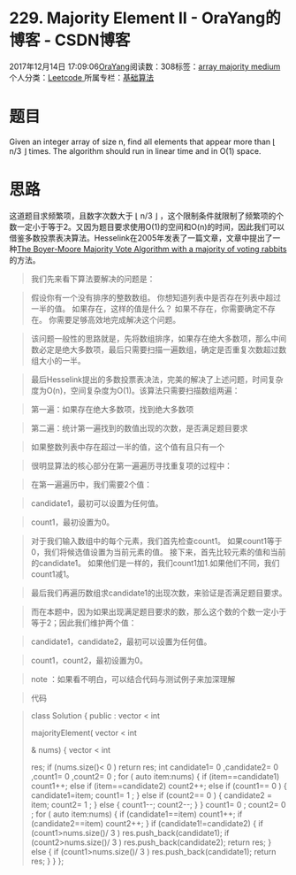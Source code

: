 
# 229. Majority Element II - OraYang的博客 - CSDN博客

2017年12月14日 17:09:06[OraYang](https://me.csdn.net/u010665216)阅读数：308标签：[array																](https://so.csdn.net/so/search/s.do?q=array&t=blog)[majority																](https://so.csdn.net/so/search/s.do?q=majority&t=blog)[medium																](https://so.csdn.net/so/search/s.do?q=medium&t=blog)[
							](https://so.csdn.net/so/search/s.do?q=majority&t=blog)[
																					](https://so.csdn.net/so/search/s.do?q=array&t=blog)个人分类：[Leetcode																](https://blog.csdn.net/u010665216/article/category/7026962)
[
																					](https://so.csdn.net/so/search/s.do?q=array&t=blog)所属专栏：[基础算法](https://blog.csdn.net/column/details/16604.html)[
							](https://so.csdn.net/so/search/s.do?q=array&t=blog)



# 题目
Given an integer array of size n, find all elements that appear more than ⌊ n/3 ⌋ times. The algorithm should run in linear time and in O(1) space.
# 思路
这道题目求频繁项，且数字次数大于 ⌊ n/3 ⌋ ，这个限制条件就限制了频繁项的个数一定小于等于2。又因为题目要求使用O(1)的空间和O(n)的时间，因此我们可以借鉴多数投票表决算法。Hesselink在2005年发表了一篇文章，文章中提出了一种[The Boyer-Moore Majority Vote Algorithm with a majority of voting rabbits](http://www.cs.rug.nl/~wim/pub/whh348.pdf)的方法。
> 我们先来看下算法要解决的问题是：

> 假设你有一个没有排序的整数数组。 你想知道列表中是否存在列表中超过一半的值。 如果存在，这样的值是什么？ 如果不存在，你需要确定不存在。 你需要足够高效地完成解决这个问题。

> 该问题一般性的思路就是，先将数组排序，如果存在绝大多数项，那么中间数必定是绝大多数项，最后只需要扫描一遍数组，确定是否重复次数超过数组大小的一半。

> 最后Hesselink提出的多数投票表决法，完美的解决了上述问题，时间复杂度为O(n)，空间复杂度为O(1)。该算法只需要扫描数组两遍：

> 第一遍：如果存在绝大多数项，找到绝大多数项

> 第二遍：统计第一遍找到的数值出现的次数，是否满足题目要求

> 如果整数列表中存在超过一半的值，这个值有且只有一个

> 很明显算法的核心部分在第一遍遍历寻找重复项的过程中：

> 在第一遍遍历中，我们需要2个值：

> candidate1，最初可以设置为任何值。

> count1，最初设置为0。

> 对于我们输入数组中的每个元素，我们首先检查count1。 如果count1等于0，我们将候选值设置为当前元素的值。 接下来，首先比较元素的值和当前的candidate1。 如果他们是一样的，我们count1加1.如果他们不同，我们count1减1。

> 最后我们再遍历数组求candidate1的出现次数，来验证是否满足题目要求。

> 而在本题中，因为如果出现满足题目要求的数，那么这个数的个数一定小于等于2；因此我们维护两个值：

> candidate1，candidate2，最初可以设置为任何值。

> count1，count2，最初设置为0。

> note
> ：如果看不明白，可以结合代码与测试例子来加深理解

> 代码

> class
> Solution {
> public
> :
> vector
> <
> int
> >
> majorityElement(
> vector
> <
> int
> >
> & nums) {
> vector
> <
> int
> >
> res;
> if
> (nums.size()<
> 0
> )
> return
> res;
> int
> candidate1=
> 0
> ,candidate2=
> 0
> ,count1=
> 0
> ,count2=
> 0
> ;
> for
> (
> auto
> item:nums)
        {
> if
> (item==candidate1)
                count1++;
> else
> if
> (item==candidate2)
                count2++;
> else
> if
> (count1==
> 0
> )
            {
                candidate1=item;
                count1=
> 1
> ;
            }
> else
> if
> (count2==
> 0
> )
            {
                candidate2 = item;
                count2=
> 1
> ;
            }
> else
> {
                count1--;
                count2--;
            }
        }
        count1=
> 0
> ;
        count2=
> 0
> ;
> for
> (
> auto
> item:nums)
        {
> if
> (candidate1==item)
                count1++;
> if
> (candidate2==item)
                count2++;
        }
> if
> (candidate1!=candidate2)
        {
> if
> (count1>nums.size()/
> 3
> )
                res.push_back(candidate1);
> if
> (count2>nums.size()/
> 3
> )
                res.push_back(candidate2);
> return
> res;
        }
> else
> {
> if
> (count1>nums.size()/
> 3
> )
                res.push_back(candidate1);
> return
> res;
        }
    }
};

